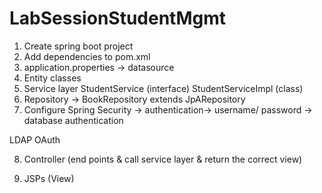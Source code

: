 # LabSessionStudentMgmt

1. Create spring boot project
2. Add dependencies to pom.xml
3. application.properties -> datasource
4. Entity classes
5. Service layer 
StudentService (interface)
StudentServiceImpl (class)
6. Repository -> BookRepository extends JpARepository
7. Configure Spring Security -> authentication-> username/ password -> database authentication

LDAP
OAuth 

8. Controller (end points & call service layer & return the correct view)

9. JSPs (View)

 
